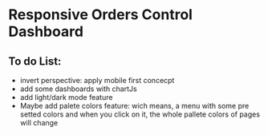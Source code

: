 # Responsive Orders Control Dashboard

## To do List:
- invert perspective: apply mobile first concecpt
- add some dashboards with chartJs
- add light/dark mode feature
- Maybe add palete colors feature:
  wich means, a menu with some pre setted colors and when you click on it, the whole pallete colors of pages will change

